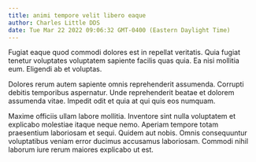 ```yaml
---
title: animi tempore velit libero eaque
author: Charles Little DDS
date: Tue Mar 22 2022 09:06:32 GMT-0400 (Eastern Daylight Time)
---
```

Fugiat eaque quod commodi dolores est in repellat veritatis. Quia fugiat tenetur voluptates voluptatem sapiente facilis quas quia. Ea nisi mollitia eum. Eligendi ab et voluptas.

 Dolores rerum autem sapiente omnis reprehenderit assumenda. Corrupti debitis temporibus aspernatur. Unde reprehenderit beatae et dolorem assumenda vitae. Impedit odit et quia at qui quis eos numquam.

 Maxime officiis ullam labore mollitia. Inventore sint nulla voluptatem et explicabo molestiae itaque neque nemo. Aperiam tempore totam praesentium laboriosam et sequi. Quidem aut nobis. Omnis consequuntur voluptatibus veniam error ducimus accusamus laboriosam. Commodi nihil laborum iure rerum maiores explicabo ut est.